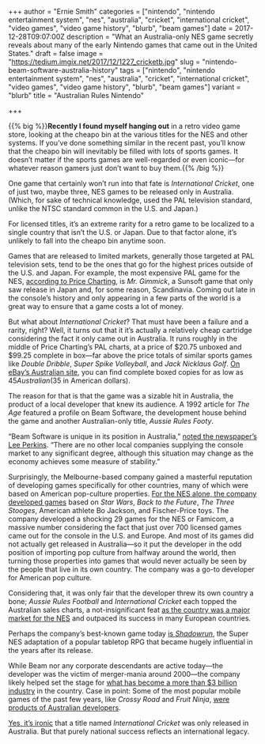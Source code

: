 +++
author = "Ernie Smith"
categories = ["nintendo", "nintendo entertainment system", "nes", "australia", "cricket", "international cricket", "video games", "video game history", "blurb", "beam games"]
date = 2017-12-28T09:07:00Z
description = "What an Australia-only NES game secretly reveals about many of the early Nintendo games that came out in the United States."
draft = false
image = "https://tedium.imgix.net/2017/12/1227_cricketb.jpg"
slug = "nintendo-beam-software-australia-history"
tags = ["nintendo", "nintendo entertainment system", "nes", "australia", "cricket", "international cricket", "video games", "video game history", "blurb", "beam games"]
variant = "blurb"
title = "Australian Rules Nintendo"

+++

{{% big %}}**Recently I found myself hanging out** in a retro video game store, looking at the cheapo bin at the various titles for the NES and other systems. If you’ve done something similar in the recent past, you’ll know that the cheapo bin will inevitably be filled with lots of sports games. It doesn’t matter if the sports games are well-regarded or even iconic—for whatever reason gamers just don’t want to buy them.{{% /big %}}

One game that certainly won’t run into that fate is *International Cricket*, one of just two, maybe three, NES games to be released only in Australia. (Which, for sake of technical knowledge, used the PAL television standard, unlike the NTSC standard common in the U.S. and Japan.)

For licensed titles, it’s an extreme rarity for a retro game to be localized to a single country that isn’t the U.S. or Japan. Due to that factor alone, it’s unlikely to fall into the cheapo bin anytime soon.

Games that are released to limited markets, generally those targeted at PAL television sets, tend to be the ones that go for the highest prices outside of the U.S. and Japan. For example, the most expensive PAL game for the NES, [according to Price Charting](https://www.pricecharting.com/game/pal-nes/mr-gimmick), is *Mr. Gimmick*, a Sunsoft game that only saw release in Japan and, for some reason, Scandinavia. Coming out late in the console’s history and only appearing in a few parts of the world is a great way to ensure that a game costs a lot of money.

But what about *International Cricket*? That must have been a failure and a rarity, right? Well, it turns out that it it’s actually a relatively cheap cartridge considering the fact it only came out in Australia. It runs roughly in the middle of Price Charting’s PAL charts, at a price of $20.75 unboxed and $99.25 complete in box—far above the price totals of similar sports games like *Double Dribble*, *Super Spike Volleyball*, and *Jack Nicklaus Golf*. [On eBay’s Australian site](https://www.ebay.com.au/sch/i.html?_from=R40&_trksid=p2380057.m570.l1313.TR0.TRC0.H0.X"international+cricket"+nes.TRS0&_nkw="international+cricket"+nes&_sacat=0), you can find complete boxed copies for as low as $45 Australian ($35 in American dollars).

The reason for that is that the game was a sizable hit in Australia, the product of a local developer that knew its audience. A 1992 article for *The Age* featured a profile on Beam Software, the development house behind the game and another Australian-only title, *Aussie Rules Footy*.

“Beam Software is unique in its position in Australia,” [noted the newspaper’s Lee Perkins](https://www.newspapers.com/clip/16059858/beam_software_profile/). “There are no other local companies supplying the console market to any significant degree, although this situation may change as the economy achieves some measure of stability.”

Surprisingly, the Melbourne-based company gained a masterful reputation of developing games specifically for other countries, many of which were based on American pop-culture properties. [For the NES alone, the company developed games](http://gdri.smspower.org/wiki/index.php/Beam_Software) based on *Star Wars*, *Back to the Future*, *The Three Stooges*, American athlete Bo Jackson, and Fischer-Price toys. The company developed a shocking 29 games for the NES or Famicom, a massive number considering the fact that just over 700 licensed games came out for the console in the U.S. and Europe. And most of its games did not actually get released in Australia—so it put the developer in the odd position of importing pop culture from halfway around the world, then turning those properties into games that would never actually be seen by the people that live in its own country. The company was a go-to developer for American pop culture.

Considering that, it was only fair that the developer threw its own country a bone; *Aussie Rules Football* and *International Cricket* each topped the Australian sales charts, a not-insignificant feat [as the country was a major market for the NES](https://books.google.com/books?id=b_N5FzzD3hsC&pg=PT521) and outpaced its success in many European countries.

Perhaps the company’s best-known game today [is *Shadowrun*](http://www.nintendolife.com/reviews/2009/08/shadowrun_retro), the Super NES adaptation of a popular tabletop RPG that became hugely influential in the years after its release.

While Beam nor any corporate descendants are active today—the developer was the victim of merger-mania around 2000—the company likely helped set the stage for [what has become a more than $3 billion industry](https://www.kotaku.com.au/2017/02/australias-gaming-industry-generated-almost-3-billion-in-revenue-last-year/) in the country. Case in point: Some of the most popular mobile games of the past few years, like *Crossy Road* and *Fruit Ninja*, [were products of Australian developers](http://www.smh.com.au/technology/games/wheres-governments-support-for-australias-worldclass-video-game-industry-20170530-gwgujg.html).

[Yes, it’s ironic](https://twitter.com/ShortFormErnie/status/945524435200724992) that a title named *International Cricket* was only released in Australia. But that purely national success reflects an international legacy.
